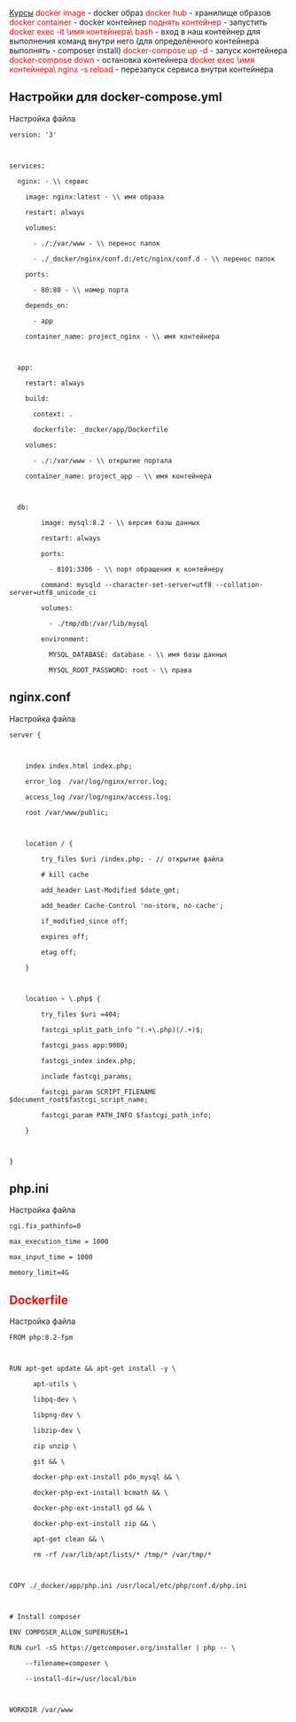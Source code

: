 <a href="https://www.youtube.com/watch?v=fOQAeP3qkP0&list=PLd2_Os8Cj3t9Ert8mBlNl1UqwllyP1Tm_">Курсы</a>
<span style="color: red;">docker image</span> - docker образ
<span style="color: red;">docker hub</span> - хранилище образов
<span style="color: red;">docker container</span> - docker контейнер
<span style="color: red;">поднять контейнер</span> - запустить
<span style='color: red;'>docker exec -it \имя контейнера\ bash</span> - вход в наш контейнер для выполнения команд внутри него
(для определённого контейнера выполнять - composer install)
<span style="color: red;">docker-compose up -d</span> - запуск контейнера
<span style="color: red;">docker-compose down</span> - остановка контейнера
<span style="color: red;">docker exec \имя контейнера\ nginx -s reload</span> - перезапуск сервиса внутри контейнера


<h2>Настройки для docker-compose.yml</h2>

Настройка файла

```
version: '3'

  

services:

  nginx: - \\ сервис

    image: nginx:latest - \\ имя образа

    restart: always

    volumes:

      - ./:/var/www - \\ перенос папок

      - ./_docker/nginx/conf.d:/etc/nginx/conf.d - \\ перенос папок

    ports:

      - 80:80 - \\ номер порта

    depends_on:

      - app

    container_name: project_nginx - \\ имя контейнера

  

  app:

    restart: always

    build:

      context: .

      dockerfile: _docker/app/Dockerfile

    volumes:

      - ./:/var/www - \\ открытие портала

    container_name: project_app - \\ имя контейнера

  

  db:

        image: mysql:8.2 - \\ версия базы данных

        restart: always

        ports:

          - 8101:3306 - \\ порт обращения к контейнеру

        command: mysqld --character-set-server=utf8 --collation-server=utf8_unicode_ci

        volumes:

          - ./tmp/db:/var/lib/mysql

        environment:

          MYSQL_DATABASE: database - \\ имя базы данных

          MYSQL_ROOT_PASSWORD: root - \\ права
```


<h2>nginx.conf</h2>

Настройка файла

```
server {

  

    index index.html index.php;

    error_log  /var/log/nginx/error.log;

    access_log /var/log/nginx/access.log;

    root /var/www/public;

  

    location / {

        try_files $uri /index.php; - // открытие файла

        # kill cache

        add_header Last-Modified $date_gmt;

        add_header Cache-Control 'no-store, no-cache';

        if_modified_since off;

        expires off;

        etag off;

    }

  

    location ~ \.php$ {

        try_files $uri =404;

        fastcgi_split_path_info ^(.+\.php)(/.+)$;

        fastcgi_pass app:9000;

        fastcgi_index index.php;

        include fastcgi_params;

        fastcgi_param SCRIPT_FILENAME $document_root$fastcgi_script_name;

        fastcgi_param PATH_INFO $fastcgi_path_info;

    }

  

}
```

<h2>php.ini</h2>
Настройка файла

```
cgi.fix_pathinfo=0

max_execution_time = 1000

max_input_time = 1000

memory_limit=4G
```

<h2 style="color:red;">Dockerfile</h2>

Настройка файла

```
FROM php:8.2-fpm

  

RUN apt-get update && apt-get install -y \

      apt-utils \

      libpq-dev \

      libpng-dev \

      libzip-dev \

      zip unzip \

      git && \

      docker-php-ext-install pdo_mysql && \

      docker-php-ext-install bcmath && \

      docker-php-ext-install gd && \

      docker-php-ext-install zip && \

      apt-get clean && \

      rm -rf /var/lib/apt/lists/* /tmp/* /var/tmp/*

  

COPY ./_docker/app/php.ini /usr/local/etc/php/conf.d/php.ini

  

# Install composer

ENV COMPOSER_ALLOW_SUPERUSER=1

RUN curl -sS https://getcomposer.org/installer | php -- \

    --filename=composer \

    --install-dir=/usr/local/bin

  

WORKDIR /var/www
```
